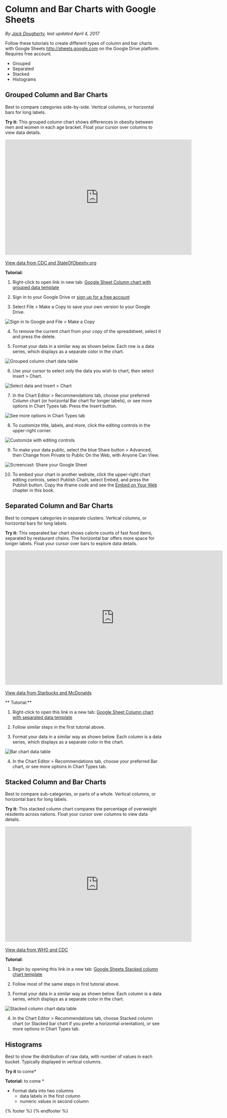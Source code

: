 # Column and Bar Charts with Google Sheets
*By [Jack Dougherty](../../introduction/who.md), last updated April 4, 2017*

Follow these tutorials to create different types of column and bar charts with Google Sheets http://sheets.google.com on the Google Drive platform. Requires free account.
- Grouped
- Separated
- Stacked
- Histograms

## Grouped Column and Bar Charts
Best to compare categories side-by-side. Vertical columns, or horizontal bars for long labels.

**Try it:** This grouped column chart shows differences in obesity between men and women in each age bracket. Float your cursor over columns to view data details.

<iframe width="600" height="371" seamless frameborder="0" scrolling="no" src="https://docs.google.com/spreadsheets/d/1ltA9siijVSDkTE3fzB3UaWHO7dotBIrGH4R9wI_Qyqw/pubchart?oid=787918829&amp;format=interactive"></iframe><a href="https://docs.google.com/spreadsheets/d/1ltA9siijVSDkTE3fzB3UaWHO7dotBIrGH4R9wI_Qyqw/edit#gid=1017658845"><br>View data from CDC and StateOfObesity.org</a>

**Tutorial:**

1) Right-click to open link in new tab: [Google Sheet Column chart with grouped data template](https://docs.google.com/spreadsheets/d/1ltA9siijVSDkTE3fzB3UaWHO7dotBIrGH4R9wI_Qyqw/)

2) Sign in to your Google Drive or [sign up for a free account](http://sheets.google.com)

3) Select File > Make a Copy to save your own version to your Google Drive.

![Sign in to Google and File > Make a Copy](column-make-copy.png)

4) To remove the current chart from your copy of the spreadsheet, select it and press the delete.

5) Format your data in a similar way as shown below. Each row is a data series, which displays as a separate color in the chart.

![Grouped column chart data table](grouped-column-chart-data.png)

6)  Use your cursor to select only the data you wish to chart, then select Insert > Chart.

![Select data and Insert > Chart](column-insert-chart.png)

7) In the Chart Editor > Recommendations tab, choose your preferred Column chart (or horizontal Bar chart for longer labels), or see more options in Chart Types tab. Press the Insert button.

![See more options in Chart Types tab](column-chart-types.png)

8) To customize title, labels, and more, click the editing controls in the upper-right corner.

![Customize with editing controls](column-edit-chart.png)

9) To make your data public, select the blue Share button > Advanced, then Change from Private to Public On the Web, with Anyone Can View.

![Screencast: Share your Google Sheet](column-share.gif)

10) To embed your chart in another website, click the upper-right chart editing controls, select Publish Chart, select Embed, and press the Publish button. Copy the iframe code and see the [Embed on Your Web](http://www.datavizforall.org/embed/) chapter in this book.

## Separated Column and Bar Charts
Best to compare categories in separate clusters. Vertical columns, or horizontal bars for long labels.

**Try it:** This separated bar chart shows calorie counts of fast food items, separated by restaurant chains. The horizontal bar offers more space for longer labels. Float your cursor over bars to explore data details.

<iframe width="700" height="432" seamless frameborder="0" scrolling="no" src="https://docs.google.com/spreadsheets/d/1LGUYaVLoRcOiB8KcXb3Rn7LRj0exnUQYOy58LrkGPAk/pubchart?oid=1270431574&amp;format=interactive"></iframe><a href="https://docs.google.com/spreadsheets/d/1LGUYaVLoRcOiB8KcXb3Rn7LRj0exnUQYOy58LrkGPAk/edit#gid=956322126"><br>View data from Starbucks and McDonalds</a>

** Tutorial:**

1) Right-click to open this link in a new tab: [Google Sheet Column chart with separated data template](https://docs.google.com/spreadsheets/d/1LGUYaVLoRcOiB8KcXb3Rn7LRj0exnUQYOy58LrkGPAk/)

2) Follow similar steps in the first tutorial above.

3) Format your data in a similar way as shown below. Each column is a data series, which displays as a separate color in the chart.

![Bar chart data table](bar-chart-data.png)

4) In the Chart Editor > Recommendations tab, choose your preferred Bar chart, or see more options in Chart Types tab.

## Stacked Column and Bar Charts
Best to compare sub-categories, or parts of a whole. Vertical columns, or horizontal bars for long labels.

**Try it:** This stacked column chart compares the percentage of overweight residents across nations. Float your cursor over columns to view data details.

<iframe width="600" height="371" seamless frameborder="0" scrolling="no" src="https://docs.google.com/spreadsheets/d/1WS11EK33JCmvCRzSDh9UpP6R7Z2sHglF7ve5iJL6eZk/pubchart?oid=307057605&amp;format=interactive"></iframe><a href="https://docs.google.com/spreadsheets/d/1WS11EK33JCmvCRzSDh9UpP6R7Z2sHglF7ve5iJL6eZk/edit#gid=735710691"><br>View data from WHO and CDC</a>

**Tutorial:**

1) Begin by opening this link in a new tab: [Google Sheets Stacked column chart template](https://docs.google.com/spreadsheets/d/1WS11EK33JCmvCRzSDh9UpP6R7Z2sHglF7ve5iJL6eZk/)

2) Follow most of the same steps in first tutorial above.

3) Format your data in a similar way as shown below. Each column is a data series, which displays as a separate color in the chart.

![Stacked column chart data table](stacked-column-data.png)

4) In the Chart Editor > Recommendations tab, choose Stacked column chart (or Stacked bar chart if you prefer a horizontal orientation), or see more options in Chart Types tab.

## Histograms
Best to show the distribution of raw data, with number of values in each bucket. Typically displayed in vertical columns.

**Try it**   to come*

**Tutorial:**  to come *

- Format data into two columns
  - data labels in the first column
  - numeric values in second column

{% footer %}
{% endfooter %}

